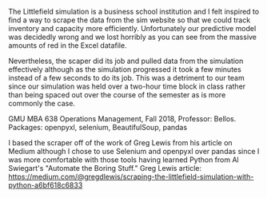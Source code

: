 The Littlefield simulation is a business school institution and I felt inspired to find a way to scrape the data from the sim website so that we could track inventory and capacity more efficiently. Unfortunately our predictive model was decidedly wrong and we lost horribly as you can see from the massive amounts of red in the Excel datafile.

Nevertheless, the scaper did its job and pulled data from the simulation effectively although as the simulation progressed it took a few minutes instead of a few seconds to do its job. This was a detriment to our team since our simulation was held over a two-hour time block in class rather than being spaced out over the course of the semester as is more commonly the case. 

GMU MBA 638 Operations Management, Fall 2018, Professor: Bellos.
Packages: openpyxl, selenium, BeautifulSoup, pandas

I based the scraper off of the work of Greg Lewis from his article on Medium although I chose to use Selenium and openpyxl over pandas since I was more comfortable with those tools having learned Python from Al Swiegart's "Automate the Boring Stuff."
Greg Lewis article: https://medium.com/@gregdlewis/scraping-the-littlefield-simulation-with-python-a6bf618c6833
